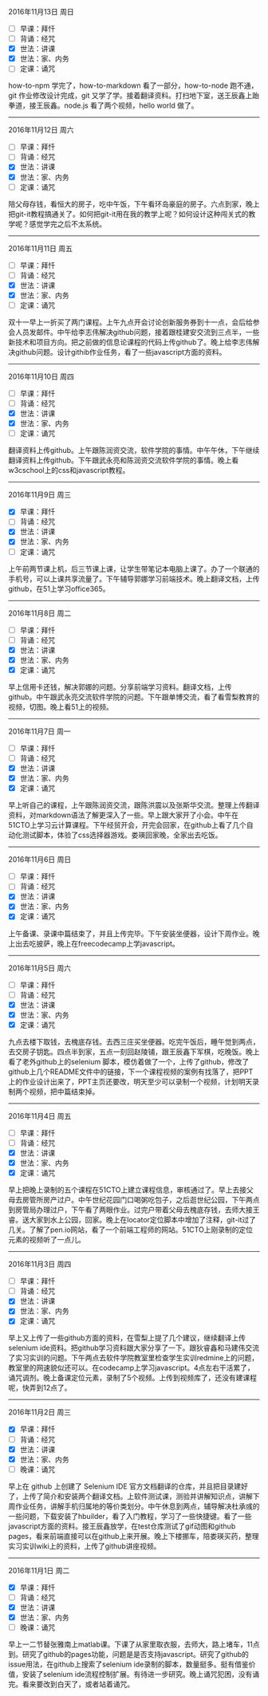 
2016年11月13日 周日
- [ ] 早课：拜忏
- [ ] 背诵：经咒
- [x] 世法：讲课
- [x] 世法：家、内务
- [ ] 定课：诵咒

how-to-npm 学完了，how-to-markdown 看了一部分，how-to-node 跑不通，git 作业修改设计完成，git 又学了学。接着翻译资料。打扫地下室，送王辰鑫上跆拳道，接王辰鑫。node.js 看了两个视频，hello world 做了。

---
2016年11月12日 周六
- [ ] 早课：拜忏
- [ ] 背诵：经咒
- [x] 世法：讲课
- [x] 世法：家、内务
- [ ] 定课：诵咒

陪父母存钱，看恒大的房子，吃中午饭，下午看环岛豪庭的房子。六点到家，晚上把git-it教程搞通关了。如何把git-it用在我的教学上呢？如何设计这种闯关式的教学呢？感觉学完之后不太系统。

---
2016年11月11日 周五
- [ ] 早课：拜忏
- [ ] 背诵：经咒
- [x] 世法：讲课
- [x] 世法：家、内务
- [ ] 定课：诵咒

双十一早上一折买了两门课程。上午九点开会讨论创新服务券到十一点，会后给参会人员发邮件。中午给李志伟解决github问题，接着跟桂建安交流到三点半，一些新技术和项目方向。把之前做的信息论课程的代码上传github了。晚上给李志伟解决github问题。设计githib作业任务，看了一些javascript方面的资料。

---
2016年11月10日 周四
- [ ] 早课：拜忏
- [ ] 背诵：经咒
- [x] 世法：讲课
- [x] 世法：家、内务
- [ ] 定课：诵咒

翻译资料上传github。上午跟陈润资交流，软件学院的事情。中午午休，下午继续翻译资料上传github。下午跟武永亮和陈润资交流软件学院的事情。晚上看w3cschool上的css和javascript教程。

---
2016年11月9日 周三
- [x] 早课：拜忏
- [ ] 背诵：经咒
- [x] 世法：讲课
- [x] 世法：家、内务
- [ ] 定课：诵咒

上午前两节课上机，后三节课上课，让学生带笔记本电脑上课了。办了一个联通的手机号，可以上课共享流量了。下午辅导郭娜学习前端技术。晚上翻译文档，上传github，在51上学习office365。

---
2016年11月8日 周二
- [ ] 早课：拜忏
- [ ] 背诵：经咒
- [x] 世法：讲课
- [x] 世法：家、内务
- [x] 定课：诵咒

早上信用卡还钱，解决郭娜的问题。分享前端学习资料。翻译文档，上传 github。中午跟武永亮交流软件学院的问题。下午跟单博交流，看了看雪梨教育的视频，切图。晚上看51上的视频。

---
2016年11月7日 周一
- [ ] 早课：拜忏
- [ ] 背诵：经咒
- [x] 世法：讲课
- [x] 世法：家、内务
- [x] 定课：诵咒

早上听自己的课程，上午跟陈润资交流，跟陈洪震以及张斯华交流。整理上传翻译资料，对markdown语法了解更深入了一些。早上跟大家开了小会。中午在51CTO上学习云计算课程。下午经贸开会，开完会回家，在github上看了几个自动化测试脚本，体验了css选择器游戏。娄瑛回家晚，全家出去吃饭。

---
2016年11月6日 周日
- [ ] 早课：拜忏
- [ ] 背诵：经咒
- [x] 世法：讲课
- [x] 世法：家、内务
- [x] 定课：诵咒

上午备课、录课中篇结束了，并且上传完毕。下午安装坐便器，设计下周作业。晚上出去吃披萨，晚上在freecodecamp上学javascript。

---
2016年11月5日 周六
- [ ] 早课：拜忏
- [ ] 背诵：经咒
- [x] 世法：讲课
- [x] 世法：家、内务
- [x] 定课：诵咒

九点去楼下取钱，去槐底存钱。去西三庄买坐便器。吃完午饭后，睡午觉到两点，去交房子钥匙。四点半到家，五点一刻回赵陵铺，跟王辰鑫下军棋，吃晚饭。晚上看了老外github上的selenium 脚本，模仿着做了一个，上传了github，修改了github上几个README文件中的链接，下一个课程视频的案例有找落了，把PPT上的作业设计出来了，PPT主页还要改，明天至少可以录制一个视频，计划明天录制两个视频，把中篇结束掉。

---
2016年11月4日 周五
- [ ] 早课：拜忏
- [ ] 背诵：经咒
- [x] 世法：讲课
- [x] 世法：家、内务
- [x] 定课：诵咒

早上把晚上录制的五个课程在51CTO上建立课程信息，审核通过了。早上去接父母去房管所房产过户。中午世纪花园门口喝粥吃包子，之后逛世纪公园，下午两点到房管局办理过户，下午看了两眼作业。过完户带着父母去槐底存钱，去师大接王睿。送大家到水上公园，回家。晚上在locator定位脚本中增加了注释，git-it过了几关。了解了pen.io网站，看了一个前端工程师的网站。51CTO上刚录制的定位元素的视频听了一点儿。

---
2016年11月3日 周四
- [ ] 早课：拜忏
- [ ] 背诵：经咒
- [x] 世法：讲课
- [x] 世法：家、内务
- [x] 定课：诵咒

早上又上传了一些github方面的资料，在雪梨上提了几个建议，继续翻译上传selenium ide资料。把github学习资料跟大家分享了一下。跟狄睿鑫和马建伟交流了实习实训的问题。下午两点去软件学院教室里检查学生实训redmine上的问题，教室里的网速貌似还可以。在codecamp上学习javascript。4点左右干活累了，诵咒调剂。晚上备课定位元素，录制了5个视频。上传到视频库了，还没有建课程呢，快弄到12点了。

---
2016年11月2日 周三
- [x] 早课：拜忏
- [ ] 背诵：经咒
- [x] 世法：讲课
- [x] 世法：家、内务
- [ ] 晚课：诵咒

早上在 github 上创建了 Selenium IDE 官方文档翻译的仓库，并且把目录建好了，上传了简介和安装两个翻译文档。上软件测试课，测验并讲解知识点，讲解下周作业任务，讲解手机归属地的等价类划分。中午休息到两点，辅导解决杜承彧的一些问题，下载安装了hbuilder，看了入门教程，学习了一些快捷键。看了一些javascript方面的资料。接王辰鑫放学，在test仓库测试了gif动图和github pages，看来前端直接可以在github上来开展。晚上下楼挪车，陪娄瑛买药，整理实习实训wiki上的资料，上传了github讲座视频。

---
2016年11月1日 周二
- [x] 早课：拜忏
- [ ] 背诵：经咒
- [x] 世法：讲课
- [x] 世法：家、内务
- [ ] 晚课：诵咒

早上一二节替张雅南上matlab课。下课了从家里取衣服，去师大，路上堵车，11点到。研究了github的pages功能，问题是是否支持javascript。研究了github的issue用法，在github上搜索了selenium ide录制的脚本，数量挺多。挺有借鉴价值，安装了selenium ide流程控制扩展。有待进一步研究。晚上诵咒犯困，没有诵完。看来要改到白天了，或者站着诵咒。

